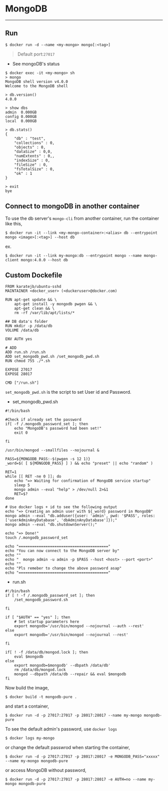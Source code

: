 # MongoDB
---

## Run

```
$ docker run -d --name <my-mongo> mongo[:<tag>]
```

> Default port:`27017`

- See mongoDB's status

```
$ docker exec -it <my-mongo> sh
> mongo
MongoDB shell version v4.0.0
Welcome to the MongoDB shell

> db.version()
4.0.0

> show dbs
admin  0.000GB
config 0.000GB
local  0.000GB

> db.stats()
{
    "db" : "test",
    "collections" : 0,
    "objects" : 0,
    "dataSize" : 0,0,
    "numExtents" : 0,,
    "indexSize" : 0,
    "fileSize" : 0,
    "fsTotalSize" : 0,
    "ok" : 1
}

> exit
bye
```

## Connect to mongoDB in another container

To use the db server's `mongo-cli` from another container, run the container like this,

```
$ docker run -it --link <my-mongo-container>:<alias> db --entrypoint mongo <image>[:<tag>] --host db
```

ex.
```
$ docker run -it --link my-mongo:db --entrypoint mongo --name mongo-client mongo:4.0.0 --host db
```


## Custom Dockefile

```
FROM karatejb/ubuntu-sshd
MAINTAINER <docker_user> (<duckeruser>@docker.com)

RUN apt-get update && \
    apt-get install -y mongodb pwgen && \
    apt-get clean && \
    rm -rf /var/lib/apt/lists/*

## DB data's folder
RUN mkdir -p /data/db
VOLUME /data/db

ENV AUTH yes

# ADD
ADD run.sh /run.sh
ADD set_mongodb_pwd.sh /set_mongodb_pwd.sh
RUN chmod 755 ./*.sh

EXPOSE 27017
EXPOSE 28017

CMD ["/run.sh"]
```

`set_mongodb_pwd.sh` is the script to set User id and Password.


* set_mongodb_pwd.sh

```
#!/bin/bash

#Check if already set the password
if[ -f /.mongodb_password_set ]; then
    echo "MongoDB's password had been set!"
    exit 0

fi

/usr/bin/mongod --smallfiles --nojournal &

PASS=${MONGODB_PASS:-$(pwgen -s 12 1)}
_word=$( [ ${MONGODB_PASS} ] ) && echo "preset" || echo "random" )

RET=1
while [[ RET -ne 0 ]]; do
    echo "=> Waiting for confirmation of MongoDB service startup"
    sleep 5
    mongo admin --eval "help" > /dev/null 2>&1
    RET=$?
done

# Use docker logs + id to see the following output
echo "=> Creating an admin user with ${_word} password in MongoDB"
mongo admin --eval "db.adduser({user: 'admin', pwd: '$PASS', roles: ['userAdminAnyDatabase', 'dbAdminAnyDatabase']});"
mongo admin --eval "db.shutdownServer();"

echo "=> Done!"
touch /.mongodb_password_set

echo "========================================"
echo "You can now connect to the MongoDB server by"
echo ""
echo "  mongo admin -u admin -p $PASS --host <host> --port <port>"
echo ""
echo "Pls remeber to change the above password asap"
echo "========================================"
```

* run.sh

```
#!/bin/bash
if [ ! -f /.mongodb_password_set ]; then
    /set_mongodb_password.sh

fi

if [ "$AUTH" == "yes" ]; then
    # Set startup parameters here
    export mongodb='/usr/bin/mongod --nojournal --auth --rest'
else
    export mongodb='/usr/bin/mongod --nojournal --rest' 

fi

if[ ! -f /data/db/mongod.lock ]; then
    eval $mongodb
else
    export mongodb=$mongodb' --dbpath /data/db'
    rm /data/db/mongod.lock
    mongod --dbpath /data/db --repair && eval $mongodb
fi
```

Now build the image,

```
$ docker build -t mongodb-pure .
```

and start a container,

```
$ docker run -d -p 27017:27017 -p 28017:28017 --name my-mongo mongodb-pure
```

To see the default admin's password, use `docker logs`

```
$ docker logs my-mongo
```

or change the default passwrod when starting the container,

```
$ docker run -d -p 27017:27017 -p 28017:28017 -e MONGODB_PASS="xxxxx" --name my-mongo mongodb-pure
```

or access MongoDB without password,

```
$ docker run -d -p 27017:27017 -p 28017:28017 -e AUTH=no --name my-mongo mongodb-pure
```


